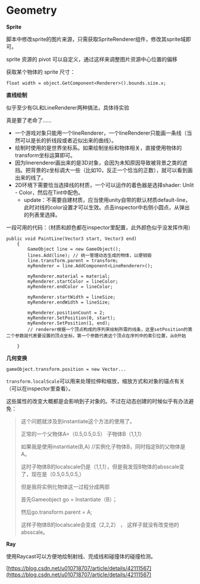 # Geometry

**Sprite**

脚本中修改sprite的图片来源，只需获取SpriteRenderer组件，修改其sprite域即可。

sprite 资源的 pivot 可以自定义，通过这样来调整图片资源中心位置的偏移

获取某个物体的 sprite 尺寸：

```text
float width = object.GetComponent<Renderer>().bounds.size.x;
```

**直线绘制**

似乎至少有GL和LineRenderer两种搞法，具体待实验

真是要了老命了……

* 一个游戏对象只能用一个lineRenderer，一个lineRenderer只能画一条线（当然可以是长的折线段或者近似出来的曲线）。
* 绘制时使用的是世界坐标系。如果绘制坐标和物体相关，直接使用物体的transform坐标运算即可。
* 因为linerenderer画出来的是3D对象，会因为未知原因导致被背景之类的遮挡。把背景的z坐标调大一些（比如10，反正一个恰当的正数），就可以看到画出来的线了。
* 2D环境下需要恰当选择线的材质，一个可以运作的着色器是选择shader: Unlit - Color，然后在Tint中配色。
  * update：不需要自建材质，应当使用unity自带的默认材质default-line，此时对线的color设置才可以生效。点击inspector中右侧小圆点，从弹出的列表里选择。

一段可用的代码：（材质和颜色都在inspector里配置，此外颜色似乎没发挥作用）

```text
public void PaintLine(Vector3 start, Vector3 end)
    {
        GameObject line = new GameObject();
        lines.Add(line); // 统一管理动态生成的物体，以便销毁
        line.transform.parent = transform;
        myRenderer = line.AddComponent<LineRenderer>();
​
        myRenderer.material = material;
        myRenderer.startColor = lineColor;
        myRenderer.endColor = lineColor;
​
        myRenderer.startWidth = lineSize;
        myRenderer.endWidth = lineSize;
​
        myRenderer.positionCount = 2;
        myRenderer.SetPosition(0, start);
        myRenderer.SetPosition(1, end); 
        // renderer根据一个顶点构成的序列来绘制所需的线条，这里setPosition的第二个参数就代表要设置的顶点坐标，第一个参数代表这个顶点在序列中的索引位置，从0开始
​
    }
```

**几何变换**

```text
gameObject.transform.position = new Vector...
```

`transform.localScale`可以用来处理拉伸和缩放，缩放方式和对象的锚点有关（可以在inspector里查看）。

这些属性的改变大概都是会影响到子对象的。不过在动态创建的时候似乎有办法避免：

> 这个问题就涉及到instantiate这个方法的使用了。
>
> 正常的一个父物体A=（0.5,0.5,0.5） 子物体B（1,1,1）
>
> 如果我是使用instantiate\(B,A\) //实例化子物体B，同时指定B的父物体是A。
>
> 这时子物体B的localscale仍是（1,1,1），但是我发现B物体的absscale变了，现在是（0.5,0.5,0.5,）
>
> 但是我将实例化物体这一过程分成两部
>
> 首先Gameobject go = Instantiate（B）；
>
> 然后go.transform.parent = A;
>
> 这样子物体B的localscale会变成（2,2,2） ， 这样子就没有改变他的absscale。

**Ray**

使用Raycast可以方便地绘制射线、完成线和碰撞体的碰撞检测。

[https://blog.csdn.net/u010718707/article/details/42111567](https://blog.csdn.net/u010718707/article/details/42111567)

